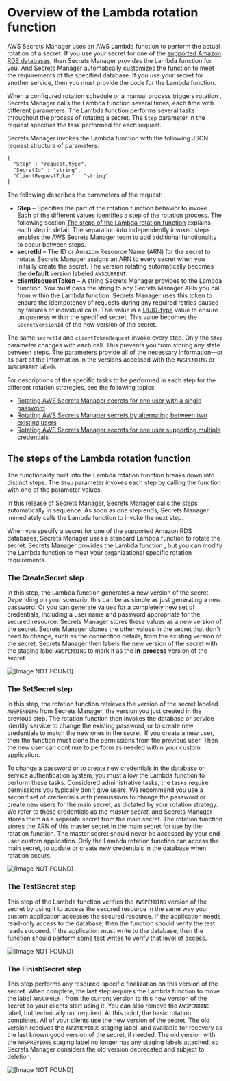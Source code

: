 # Overview of the Lambda rotation function<a name="rotating-secrets-lambda-function-overview"></a>

AWS Secrets Manager uses an AWS Lambda function to perform the actual rotation of a secret\. If you use your secret for one of the [supported Amazon RDS databases](intro.md#full-rotation-support), then Secrets Manager provides the Lambda function for you\. And Secrets Manager automatically customizes the function to meet the requirements of the specified database\. If you use your secret for another service, then you must provide the code for the Lambda function\.

When a configured rotation schedule or a manual process triggers rotation , Secrets Manager calls the Lambda function several times, each time with different parameters\. The Lambda function performs several tasks throughout the process of rotating a secret\. The `Step` parameter in the request specifies the task performed for each request\.

Secrets Manager invokes the Lambda function with the following JSON request structure of parameters:

```
{
  "Step" : "request.type",
  "SecretId" : "string",
  "ClientRequestToken" : "string"
}
```

The following describes the parameters of the request: 
+ **Step** – Specifies the part of the rotation function behavior to invoke\. Each of the different values identifies a step of the rotation process\. The following section [The steps of the Lambda rotation function](#rotation-explanation-of-steps) explains each step in detail\. The separation into independently invoked steps enables the AWS Secrets Manager team to add additional functionality to occur between steps\.
+ **secretId** – The ID or Amazon Resource Name \(ARN\) for the secret to rotate\. Secrets Manager assigns an ARN to every secret when you initially create the secret\. The version rotating automatically becomes the **default** version labeled `AWSCURRENT`\.
+ **clientRequestToken** – A string Secrets Manager provides to the Lambda function\. You must pass the string to any Secrets Manager APIs you call from within the Lambda function\. Secrets Manager uses this token to ensure the idempotency of requests during any required retries caused by failures of individual calls\. This value is a [UUID\-type](https://wikipedia.org/wiki/Universally_unique_identifier) value to ensure uniqueness within the specified secret\. This value becomes the `SecretVersionId` of the new version of the secret\.

 The same `secretId` and `clientTokenRequest` invoke every step\. Only the `Step` parameter changes with each call\. This prevents you from storing any state between steps\. The parameters provide all of the necessary information—or as part of the information in the versions accessed with the `AWSPENDING` or `AWSCURRENT` labels\.

For descriptions of the specific tasks to be performed in each step for the different rotation strategies, see the following topics:
+ [Rotating AWS Secrets Manager secrets for one user with a single password](rotating-secrets-one-user-one-password.md)
+ [Rotating AWS Secrets Manager secrets by alternating between two existing users](rotating-secrets-two-users.md)
+ [Rotating AWS Secrets Manager secrets for one user supporting multiple credentials](rotating-secrets-one-user-multiple-passwords.md)

## The steps of the Lambda rotation function<a name="rotation-explanation-of-steps"></a>

The functionality built into the Lambda rotation function breaks down into distinct steps\. The `Step` parameter invokes each step by calling the function with one of the parameter values\.

In this release of Secrets Manager, Secrets Manager calls the steps automatically in sequence\. As soon as one step ends, Secrets Manager immediately calls the Lambda function to invoke the next step\.

When you specify a secret for one of the supported Amazon RDS databases, Secrets Manager uses a standard Lambda function to rotate the secret\. Secrets Manager provides the Lambda function , but you can modify the Lambda function to meet your organizational specific rotation requirements\.

### The CreateSecret step<a name="phase-makesecret"></a>

In this step, the Lambda function generates a new version of the secret\. Depending on your scenario, this can be as simple as just generating a new password\. Or you can generate values for a completely new set of credentials, including a user name and password appropriate for the secured resource\. Secrets Manager stores these values as a new version of the secret\. Secrets Manager clones the other values in the secret that don't need to change, such as the connection details, from the existing version of the secret\. Secrets Manager then labels the new version of the secret with the staging label `AWSPENDING` to mark it as the **in\-process** version of the secret\.

![\[Image NOT FOUND\]](http://docs.aws.amazon.com/secretsmanager/latest/userguide/images/Rotation%20Step%201.png)

### The SetSecret step<a name="phase-setsecret"></a>

In this step, the rotation function retrieves the version of the secret labeled `AWSPENDING` from Secrets Manager, the version you just created in the previous step\. The rotation function then invokes the database or service identity service to change the existing password, or to create new credentials to match the new ones in the secret\. If you create a new user, then the function must clone the permissions from the previous user\. Then the new user can continue to perform as needed within your custom application\. 

To change a password or to create new credentials in the database or service authentication system, you must allow the Lambda function to perform these tasks\. Considered administrative tasks, the tasks require permissions you typically don't give users\. We recommend you use a *second* set of credentials with permissions to change the password or create new users for the main secret, as dictated by your rotation strategy\. We refer to these credentials as the *master secret*, and Secrets Manager stores them as a separate secret from the main secret\. The rotation function stores the ARN of this master secret in the main secret for use by the rotation function\. The master secret should never be accessed by your end user custom application\. Only the Lambda rotation function can access the main secret, to update or create new credentials in the database when rotation occurs\.

![\[Image NOT FOUND\]](http://docs.aws.amazon.com/secretsmanager/latest/userguide/images/Rotation%20Step%202.png)

### The TestSecret step<a name="phase-verifysecret"></a>

This step of the Lambda function verifies the `AWSPENDING` version of the secret by using it to access the secured resource in the same way your custom application accesses the secured resource\. If the application needs read\-only access to the database, then the function should verify the test reads succeed\. If the application must write to the database, then the function should perform some test writes to verify that level of access\.

![\[Image NOT FOUND\]](http://docs.aws.amazon.com/secretsmanager/latest/userguide/images/Rotation%20Step%203.png)

### The FinishSecret step<a name="phase-finishsecret"></a>

This step performs any resource\-specific finalization on this version of the secret\. When complete, the last step requires the Lambda function to move the label `AWSCURRENT` from the current version to this new version of the secret so your clients start using it\. You can also remove the `AWSPENDING` label, but technically not required\. At this point, the basic rotation completes\. All of your clients use the new version of the secret\. The old version receives the `AWSPREVIOUS` staging label, and available for recovery as the last known good version of the secret, if needed\. The old version with the `AWSPREVIOUS` staging label no longer has any staging labels attached, so Secrets Manager considers the old version deprecated and subject to deletion\.

![\[Image NOT FOUND\]](http://docs.aws.amazon.com/secretsmanager/latest/userguide/images/Rotation%20Step%204.png)